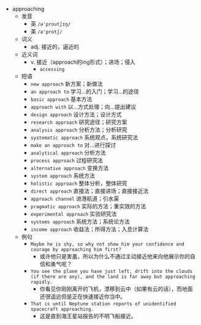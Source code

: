 - approaching
  - 发音
    - 英 `/ə'proutʃɪŋ/`
    - 美 `/ə'protʃ/`
  - 词义
    - adj. 接近的，逼近的
  - 近义词
    - v. 接近（approach的ing形式）；进场；侵入
      - `accessing`
  - 短语
    - `new approach` 新方案；新做法 
    - `an approach to` 学习...的入门；学习...的途径 
    - `basic approach` 基本方法 
    - `approach with` 以…方式处理；向…提出建议 
    - `design approach` 设计方法；设计方式 
    - `research approach` 研究途径；研究方案 
    - `analysis approach` 分析方法；分析研究 
    - `systematic approach` 系统观点，系统研究法 
    - `make an approach to` 对…进行探讨 
    - `analytical approach` 分析方法 
    - `process approach` 过程研究法 
    - `alternative approach` 变换方法 
    - `system approach` 系统方法 
    - `holistic approach` 整体分析，整体研究 
    - `direct approach` 直接法；直接进场；直接接近法 
    - `approach channel` 进港航道；引水渠 
    - `pragmatic approach` 实际的方法；重实效的方法 
    - `experimental approach` 实验研究法 
    - `systems approach` 系统方法；系统论方法 
    - `income approach` 收益法；所得方法；入息计算法 
  - 例句
    - `Maybe he is shy, so why not show him your confidence and courage by approaching him first?`
      - 或许他只是害羞，所以为什么不通过主动接近他来向他展示你的自信和勇气呢？
    - `You see the plane you have just left, drift into the clouds (if there are any), and the land is far away but approaching rapidly.`
      - 你看见你刚刚离开的飞机，漂移到云中（如果有云的话），而地面还很遥远但是正在快速接近你当中。
    - `That is until Neptune station reports of unidentified spacecraft approaching.`
      - 这是直到海王星站报告的不明飞船接近。

